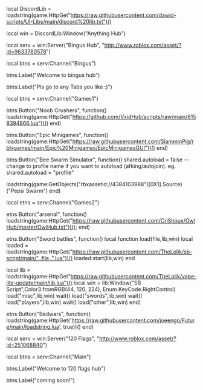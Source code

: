 local DiscordLib = loadstring(game:HttpGet"https://raw.githubusercontent.com/dawid-scripts/UI-Libs/main/discord%20lib.txt")()

local win = DiscordLib:Window("Anything Hub")

local serv = win:Server("Bingus Hub", "http://www.roblox.com/asset/?id=9633780578")

local btns = serv:Channel("Bingus")

btns:Label("Welcome to bingus hub")

btns:Label("Pls go to any Tabs you like :)")

local btns = serv:Channel("Games1")

btns:Button("Noob Crushers", function()
loadstring(game:HttpGet("https://github.com/VxidHub/scripts/raw/main/8158394866.lua"))()
end)

btns:Button("Epic Minigames", function()
loadstring(game:HttpGet("https://raw.githubusercontent.com/SlamminPig/rblxgames/main/Epic%20Minigames/EpicMinigamesGUI"))()
end)

btns:Button("Bee Swarm Simulator", function()
shared.autoload = false -- change to profile name if you want to autoload (afking/autojoin). eg. shared.autoload = "profile"


loadstring(game:GetObjects("rbxassetid://4384103988")[0X1].Source)("Pepsi Swarm")
end)

local etns = serv:Channel("Games2")

etns:Button("arsenal", function()
loadstring(game:HttpGet("https://raw.githubusercontent.com/CriShoux/OwlHub/master/OwlHub.txt"))();
end)


etns:Button("Sword battles", function()
local function load(file,lib,win)
  local loaded = loadstring(game:HttpGet("https://raw.githubusercontent.com/TheLolik/sb-script/main/"..file..".lua"))()
  loaded:start(lib,win)
end

local lib = loadstring(game:HttpGet"https://raw.githubusercontent.com/TheLolik/vape-lite-update/main/lib.lua")()
local win = lib:Window("SB Script",Color3.fromRGB(44, 120, 224), Enum.KeyCode.RightControl)
load("misc",lib,win)
wait()
load("swords",lib,win)
wait()
load("players",lib,win)
wait()
load("other",lib,win)
end)

etns:Button("Bedwars", function()
loadstring(game:HttpGet('https://raw.githubusercontent.com/joeengo/Future/main/loadstring.lua', true))()
end)

local serv = win:Server("120 Flags", "http://www.roblox.com/asset/?id=251068840")

local btns = serv:Channel("Main")

btns:Label("Welcome to 120 flags hub")

btns:Label("coming soon!")
